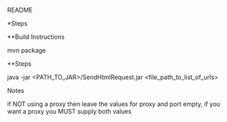 
README


*Steps

**Build Instructions

mvn package


**Steps

java -jar <PATH_TO_JAR>/SendHtmlRequest.jar <file_path_to_list_of_urls> <proxy> <port>


Notes

if NOT using a proxy then leave the values for proxy and port empty, if you want a proxy you MUST supply both values